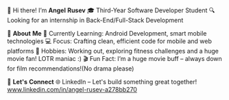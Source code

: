 👋 Hi there! I’m **Angel** **Rusev**
🎓 Third-Year Software Developer Student
🔍 Looking for an internship in Back-End/Full-Stack Development


🚀 **About** **Me**
🌱 Currently Learning: Android Development, smart mobile technologies
💻 Focus: Crafting clean, efficient code for mobile and web platforms
💪 Hobbies: Working out, exploring fitness challenges and a huge movie fan! LOTR maniac :)
🎬 Fun Fact: I’m a huge movie buff – always down for film recommendations!(No drama please)

💼 **Let's** **Connect**
🌐 LinkedIn – Let's build something great together! 
www.linkedin.com/in/angel-rusev-a278bb270


<!---
Guts1313/Guts1313 is a ✨ special ✨ repository because its `README.md` (this file) appears on your GitHub profile.
You can click the Preview link to take a look at your changes.
--->
